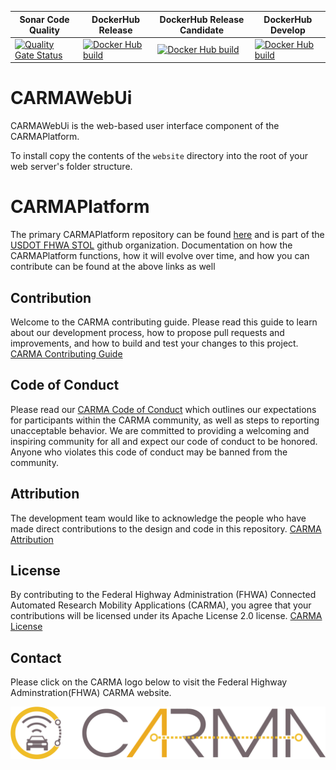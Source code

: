 | Sonar Code Quality | DockerHub Release | DockerHub Release Candidate | DockerHub Develop |
|-----|-----|-----|-----|
 [![Quality Gate Status](https://sonarcloud.io/api/project_badges/measure?project=usdot-fhwa-stol_carma-web-ui&metric=alert_status)](https://sonarcloud.io/summary/new_code?id=usdot-fhwa-stol_carma-web-ui) | [![Docker Hub build](https://github.com/usdot-fhwa-stol/carma-web-ui/actions/workflows/dockerhub.yml/badge.svg?branch=carma-system-4.5.0)](https://github.com/usdot-fhwa-stol/carma-web-ui/actions/workflows/dockerhub.yml) | [![Docker Hub build](https://github.com/usdot-fhwa-stol/carma-web-ui/actions/workflows/dockerhub.yml/badge.svg?branch=release%2Flavida)](https://github.com/usdot-fhwa-stol/carma-web-ui/actions/workflows/dockerhub.yml) | [![Docker Hub build](https://github.com/usdot-fhwa-stol/carma-web-ui/actions/workflows/dockerhub.yml/badge.svg?branch=develop)](https://github.com/usdot-fhwa-stol/carma-web-ui/actions/workflows/dockerhub.yml)

# CARMAWebUi
CARMAWebUi is the web-based user interface component of the CARMAPlatform.

To install copy the contents of the `website` directory into the root of your web server's folder structure.

# CARMAPlatform
The primary CARMAPlatform repository can be found [here](https://github.com/usdot-fhwa-stol/carma-platform) and is part of the [USDOT FHWA STOL](https://github.com/usdot-fhwa-stol/)
github organization. Documentation on how the CARMAPlatform functions, how it will evolve over time, and how you can contribute can be found at the above links as well

## Contribution
Welcome to the CARMA contributing guide. Please read this guide to learn about our development process, how to propose pull requests and improvements, and how to build and test your changes to this project. [CARMA Contributing Guide](https://github.com/usdot-fhwa-stol/carma-platform/blob/develop/Contributing.md) 

## Code of Conduct 
Please read our [CARMA Code of Conduct](https://github.com/usdot-fhwa-stol/carma-platform/blob/develop/Code_of_Conduct.md) which outlines our expectations for participants within the CARMA community, as well as steps to reporting unacceptable behavior. We are committed to providing a welcoming and inspiring community for all and expect our code of conduct to be honored. Anyone who violates this code of conduct may be banned from the community.

## Attribution
The development team would like to acknowledge the people who have made direct contributions to the design and code in this repository. [CARMA Attribution](https://github.com/usdot-fhwa-stol/carma-platform/blob/develop/ATTRIBUTION.txt) 

## License
By contributing to the Federal Highway Administration (FHWA) Connected Automated Research Mobility Applications (CARMA), you agree that your contributions will be licensed under its Apache License 2.0 license. [CARMA License](https://github.com/usdot-fhwa-stol/carma-platform/blob/develop/docs/License.md) 

## Contact
Please click on the CARMA logo below to visit the Federal Highway Adminstration(FHWA) CARMA website.

[![CARMA Image](https://raw.githubusercontent.com/usdot-fhwa-stol/carma-platform/develop/docs/image/CARMA_icon.png)](https://highways.dot.gov/research/research-programs/operations/CARMA)
